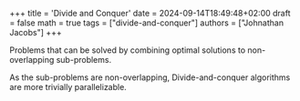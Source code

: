 +++
title = 'Divide and Conquer'
date = 2024-09-14T18:49:48+02:00
draft = false
math = true
tags = ["divide-and-conquer"]
authors = ["Johnathan Jacobs"]
+++

Problems that can be solved by combining optimal solutions
to non-overlapping sub-problems.

As the sub-problems are non-overlapping, Divide-and-conquer
algorithms are more trivially parallelizable.
